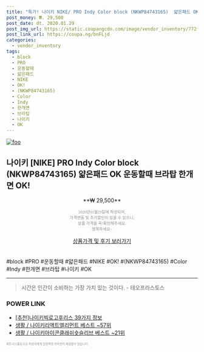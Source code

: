 ```yaml
--- 
title: "특가! 나이키 NIKE/ PRO Indy Color block (NKWP84743165)  얇은패드 OK 운동할때 브라탑 한..." 
post_money: ₩. 29,500 
post_date: dt. 2020.01.29 
post_img_url: https://static.coupangcdn.com/image/vendor_inventory/772f/7ae5fbe8e83a24b5beb408371ef67f4e70fc28e0c602ac946c7455077b10.jpg 
post_link_url: https://coupa.ng/bnFLjd 
categories: 
  - vendor_inventory 
tags: 
  - block 
  - PRO 
  - 운동할때 
  - 얇은패드 
  - NIKE 
  - OK! 
  - (NKWP84743165) 
  - Color 
  - Indy 
  - 한개면 
  - 브라탑 
  - 나이키 
  - OK 
--- 
```

[![foo](https://static.coupangcdn.com/image/vendor_inventory/772f/7ae5fbe8e83a24b5beb408371ef67f4e70fc28e0c602ac946c7455077b10.jpg)](https://coupa.ng/bnFLjd) 

## 나이키 [NIKE] PRO Indy Color block (NKWP84743165)  얇은패드 OK 운동할때 브라탑 한개면 OK! 
<p style="text-align: center;">**₩ 29,500**</p> 
<p style="text-align: center;"><span style="color: #898c8f; font-family: Georgia,Times,serif; font-size: 0.75em;">2020년01월29일에 작성되어, <br>가격변동 및 추가할인이 있을 수 있으니,<br> 상품 가격을 꼭!확인해주세요.<br>행복하세요~</span> 
</p>	 
<div markdown="0" style="text-align: center;"><a href="https://coupa.ng/bnFLjd" class="btn btn--success">상품가격 및 후기 보러가기</a></div> 
<br><br> 
  #block #PRO #운동할때 #얇은패드 #NIKE #OK! #(NKWP84743165) #Color #Indy #한개면 #브라탑 #나이키 #OK 
<hr> 

> 시간은 인간이 소비하는 가장 가치 있는 것이다. - 테오프라스토스 


### POWER LINK

* <a href="https://blog.naver.com/fasyy4321/221786273700" target="_blank">[추천]나이키빅로고후리스 39가지 정보</a>
* <a href="https://blog.naver.com/santokki14/221779543731" target="_blank">생활 / 나이키리액트엘리먼트 베스트 ~57위</a>
* <a href="https://blog.naver.com/santokki14/221782377630" target="_blank">생활 / 나이키아이콘클래쉬숏슬리브 베스트 ~21위</a>

<span style="color: #898c8f; font-family: Georgia,Times,serif; font-size: 0.55em;">파트너스활동으로 작성자에게 일정액의 커미션이 제공될수 있습니다.</span> 
